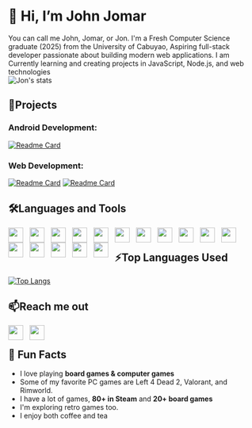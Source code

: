 # 👋 Hi, I’m John Jomar
You can call me John, Jomar, or Jon. I'm a Fresh Computer Science graduate (2025) from the University of Cabuyao, Aspiring full-stack developer passionate about building modern web applications. I am Currently learning and creating projects in JavaScript, Node.js, and web technologies
<br>
![Jon's stats](https://github-readme-stats.vercel.app/api?username=DJohnJomar&show_icons=true&theme=highcontrast)

## 📂Projects
### Android Development:
[![Readme Card](https://github-readme-stats.vercel.app/api/pin/?username=DJohnJomar&repo=CondiPlant&theme=highcontrast)](https://github.com/DJohnJomar/Web-Portfolio)

### Web Development:
[![Readme Card](https://github-readme-stats.vercel.app/api/pin/?username=DJohnJomar&repo=Left-4-Dead-2-Mini-Wiki&theme=highcontrast)](https://github.com/DJohnJomar/Left-4-Dead-2-Mini-Wiki)
[![Readme Card](https://github-readme-stats.vercel.app/api/pin/?username=DJohnJomar&repo=Web-Portfolio&theme=highcontrast)](https://github.com/DJohnJomar/Web-Portfolio)
<!-- ## 💞️ I’m looking to collaborate on ... --->


## 🛠️Languages and Tools
<img align="left" width="30px" style="padding-right:10px;" src="https://cdn.jsdelivr.net/gh/devicons/devicon@latest/icons/java/java-original.svg"/>
<img align="left" width="30px" style="padding-right:10px;" src="https://cdn.jsdelivr.net/gh/devicons/devicon@latest/icons/javascript/javascript-original.svg"/>
<img align="left" width="30px" style="padding-right:10px;" src="https://cdn.jsdelivr.net/gh/devicons/devicon@latest/icons/html5/html5-original.svg"/>
<img align="left" width="30px" style="padding-right:10px;" src="https://cdn.jsdelivr.net/gh/devicons/devicon@latest/icons/css3/css3-original.svg"/>
<img align="left" width="30px" style="padding-right:10px;" src="https://cdn.jsdelivr.net/gh/devicons/devicon@latest/icons/python/python-original.svg"/>
<img align="left" width="30px" style="padding-right:10px;" src="https://cdn.jsdelivr.net/gh/devicons/devicon@latest/icons/azuresqldatabase/azuresqldatabase-original.svg"/>
<img align="left" width="30px" style="padding-right:10px;" src="https://cdn.jsdelivr.net/gh/devicons/devicon@latest/icons/mysql/mysql-original.svg"/>
<img align="left" width="30px" style="padding-right:10px;" src="https://cdn.jsdelivr.net/gh/devicons/devicon@latest/icons/express/express-original-wordmark.svg"/>
<img align="left" width="30px" style="padding-right:10px;" src="https://cdn.jsdelivr.net/gh/devicons/devicon@latest/icons/nodejs/nodejs-plain-wordmark.svg"/>
<img align="left" width="30px" style="padding-right:10px;" src="https://cdn.jsdelivr.net/gh/devicons/devicon@latest/icons/nodemon/nodemon-original.svg"/>
<img align="left" width="30px" style="padding-right:10px;" src="https://cdn.jsdelivr.net/gh/devicons/devicon@latest/icons/npm/npm-original.svg"/>
<img align="left" width="30px" style="padding-right:10px;" src="https://cdn.jsdelivr.net/gh/devicons/devicon@latest/icons/mongodb/mongodb-original.svg"/>
<img align="left" width="30px" style="padding-right:10px;" src="https://cdn.jsdelivr.net/gh/devicons/devicon@latest/icons/mongoose/mongoose-original-wordmark.svg"/>
<img align="left" width="30px" style="padding-right:10px;" src="https://cdn.jsdelivr.net/gh/devicons/devicon@latest/icons/figma/figma-original.svg"/>
<img align="left" width="30px" style="padding-right:10px;" src="https://cdn.jsdelivr.net/gh/devicons/devicon@latest/icons/git/git-original.svg"/>
<img align="left" width="30px" style="padding-right:10px;" src="https://cdn.jsdelivr.net/gh/devicons/devicon@latest/icons/github/github-original.svg"/><br>

## ⚡Top Languages Used
[![Top Langs](https://github-readme-stats.vercel.app/api/top-langs/?username=DJohnJomar&layout=compact)](https://github.com/anuraghazra/github-readme-stats)



## 📫Reach me out
[<img align="left" width="30px" style="padding-right:10px;" src="https://cdn.jsdelivr.net/gh/devicons/devicon@latest/icons/facebook/facebook-original.svg"/>](https://www.facebook.com/J0hnjomar)

[<img align="left" width="30px" style="padding-right:10px;" src="https://cdn.jsdelivr.net/gh/devicons/devicon@latest/icons/linkedin/linkedin-original.svg"/>](https://www.linkedin.com/in/john-jomar-dimaunahan-a406822b9/) <br>

## 🎲 Fun Facts
- I love playing **board games & computer games**
- Some of my favorite PC games are Left 4 Dead 2, Valorant, and Rimworld.
- I have a lot of games, **80+ in Steam** and **20+ board games**
- I'm exploring retro games too.
- I enjoy both coffee and tea  

<!---
DJohnJomar/DJohnJomar is a ✨ special ✨ repository because its `README.md` (this file) appears on your GitHub profile.
You can click the Preview link to take a look at your changes.
--->
